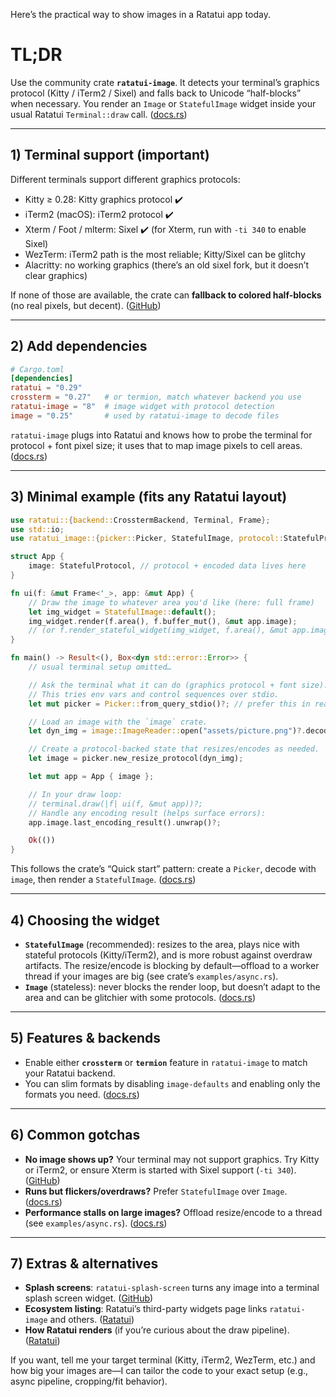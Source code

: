 Here’s the practical way to show images in a Ratatui app today.

# TL;DR

Use the community crate **`ratatui-image`**. It detects your terminal’s graphics protocol (Kitty / iTerm2 / Sixel) and falls back to Unicode “half-blocks” when necessary. You render an `Image` or `StatefulImage` widget inside your usual Ratatui `Terminal::draw` call. ([docs.rs][1])

---

## 1) Terminal support (important)

Different terminals support different graphics protocols:

- Kitty ≥ 0.28: Kitty graphics protocol ✔️
- iTerm2 (macOS): iTerm2 protocol ✔️
- Xterm / Foot / mlterm: Sixel ✔️ (for Xterm, run with `-ti 340` to enable Sixel)
- WezTerm: iTerm2 path is the most reliable; Kitty/Sixel can be glitchy
- Alacritty: no working graphics (there’s an old sixel fork, but it doesn’t clear graphics)

If none of those are available, the crate can **fallback to colored half-blocks** (no real pixels, but decent). ([GitHub][2])

---

## 2) Add dependencies

```toml
# Cargo.toml
[dependencies]
ratatui = "0.29"
crossterm = "0.27"   # or termion, match whatever backend you use
ratatui-image = "8"  # image widget with protocol detection
image = "0.25"       # used by ratatui-image to decode files
```

`ratatui-image` plugs into Ratatui and knows how to probe the terminal for protocol + font pixel size; it uses that to map image pixels to cell areas. ([docs.rs][1])

---

## 3) Minimal example (fits any Ratatui layout)

```rust
use ratatui::{backend::CrosstermBackend, Terminal, Frame};
use std::io;
use ratatui_image::{picker::Picker, StatefulImage, protocol::StatefulProtocol};

struct App {
    image: StatefulProtocol, // protocol + encoded data lives here
}

fn ui(f: &mut Frame<'_>, app: &mut App) {
    // Draw the image to whatever area you'd like (here: full frame)
    let img_widget = StatefulImage::default();
    img_widget.render(f.area(), f.buffer_mut(), &mut app.image);
    // (or f.render_stateful_widget(img_widget, f.area(), &mut app.image);)
}

fn main() -> Result<(), Box<dyn std::error::Error>> {
    // usual terminal setup omitted…

    // Ask the terminal what it can do (graphics protocol + font size).
    // This tries env vars and control sequences over stdio.
    let mut picker = Picker::from_query_stdio()?; // prefer this in real apps

    // Load an image with the `image` crate.
    let dyn_img = image::ImageReader::open("assets/picture.png")?.decode()?;

    // Create a protocol-backed state that resizes/encodes as needed.
    let image = picker.new_resize_protocol(dyn_img);

    let mut app = App { image };

    // In your draw loop:
    // terminal.draw(|f| ui(f, &mut app))?;
    // Handle any encoding result (helps surface errors):
    app.image.last_encoding_result().unwrap()?;

    Ok(())
}
```

This follows the crate’s “Quick start” pattern: create a `Picker`, decode with `image`, then render a `StatefulImage`. ([docs.rs][1])

---

## 4) Choosing the widget

- **`StatefulImage`** (recommended): resizes to the area, plays nice with stateful protocols (Kitty/iTerm2), and is more robust against overdraw artifacts. The resize/encode is blocking by default—offload to a worker thread if your images are big (see crate’s `examples/async.rs`).
- **`Image`** (stateless): never blocks the render loop, but doesn’t adapt to the area and can be glitchier with some protocols. ([docs.rs][1])

---

## 5) Features & backends

- Enable either **`crossterm`** or **`termion`** feature in `ratatui-image` to match your Ratatui backend.
- You can slim formats by disabling `image-defaults` and enabling only the formats you need. ([docs.rs][1])

---

## 6) Common gotchas

- **No image shows up?** Your terminal may not support graphics. Try Kitty or iTerm2, or ensure Xterm is started with Sixel support (`-ti 340`). ([GitHub][2])
- **Runs but flickers/overdraws?** Prefer `StatefulImage` over `Image`. ([docs.rs][1])
- **Performance stalls on large images?** Offload resize/encode to a thread (see `examples/async.rs`). ([docs.rs][1])

---

## 7) Extras & alternatives

- **Splash screens**: `ratatui-splash-screen` turns any image into a terminal splash screen widget. ([GitHub][3])
- **Ecosystem listing**: Ratatui’s third-party widgets page links `ratatui-image` and others. ([Ratatui][4])
- **How Ratatui renders** (if you’re curious about the draw pipeline). ([Ratatui][5])

If you want, tell me your target terminal (Kitty, iTerm2, WezTerm, etc.) and how big your images are—I can tailor the code to your exact setup (e.g., async pipeline, cropping/fit behavior).

[1]: https://docs.rs/ratatui-image/latest/ratatui_image/index.html "ratatui_image - Rust"
[2]: https://github.com/benjajaja/ratatui-image "GitHub - benjajaja/ratatui-image: Ratatui widget for rendering image graphics in terminals that support it"
[3]: https://github.com/orhun/ratatui-splash-screen?utm_source=chatgpt.com "GitHub - orhun/ratatui-splash-screen: A Ratatui widget to turn any ..."
[4]: https://ratatui.rs/showcase/third-party-widgets/?utm_source=chatgpt.com "Third Party Widgets Showcase - Ratatui"
[5]: https://ratatui.rs/concepts/rendering/under-the-hood/?utm_source=chatgpt.com "Rendering under the hood - Ratatui"
